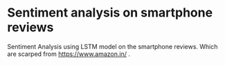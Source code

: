 # Sentiment analysis on smartphone reviews
Sentiment Analysis using LSTM model on the smartphone reviews. Which are scarped from https://www.amazon.in/ .
